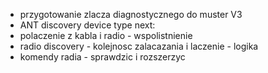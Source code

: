 - przygotowanie zlacza diagnostycznego do muster V3
- ANT discovery device type
next:
- polaczenie z kabla i radio - wspolistnienie
- radio discovery - kolejnosc zalacazania i laczenie - logika
- komendy radia - sprawdzic i rozszerzyc